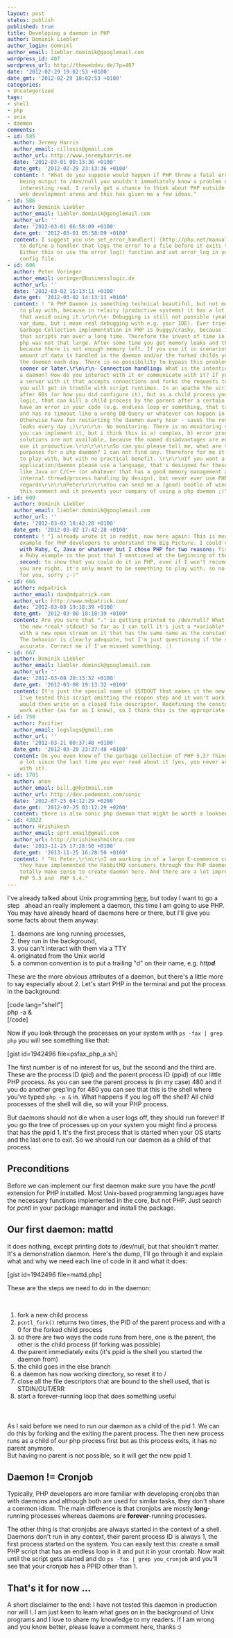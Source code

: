 ```yaml
---
layout: post
status: publish
published: true
title: Developing a daemon in PHP
author: Dominik Liebler
author_login: domnikl
author_email: liebler.dominik@googlemail.com
wordpress_id: 407
wordpress_url: http://thewebdev.de/?p=407
date: '2012-02-29 19:02:53 +0100'
date_gmt: '2012-02-29 18:02:53 +0100'
categories:
- Uncategorized
tags:
- shell
- php
- unix
- daemon
comments:
- id: 585
  author: Jeremy Harris
  author_email: cillosis@gmail.com
  author_url: http://www.jeremyharris.me
  date: '2012-03-01 00:13:36 +0100'
  date_gmt: '2012-02-29 23:13:36 +0100'
  content: ! "What do you suppose would happen if PHP threw a fatal error? With it
    being output to /dev/null you wouldn't immediately know a problem occurred, right?\r\n\r\nAnyway,
    interesting read. I rarely get a chance to think about PHP outside of the typical
    web development arena and this has given me a few ideas."
- id: 586
  author: Dominik Liebler
  author_email: liebler.dominik@googlemail.com
  author_url: ''
  date: '2012-03-01 06:58:09 +0100'
  date_gmt: '2012-03-01 05:58:09 +0100'
  content: I suggest you use set_error_handler() (http://php.net/manual/de/function.set-error-handler.php)
    to define a handler that logs the error to a file before it exits the script.
    Either this or use the error_log() function and set error_log in your php.ini
    config file.
- id: 606
  author: Peter Voringer
  author_email: voringer@businesslogic.de
  author_url: ''
  date: '2012-03-02 15:13:11 +0100'
  date_gmt: '2012-03-02 14:13:11 +0100'
  content: ! "A PHP Daemon is something technical beautiful, but not more than something
    to play with, because in relaity (productive systems) it has a lot of disadvantages,
    that avoid using it.\r\n\r\n- Debugging is still not possible (yeah, you can use
    var_dump, but i mean real debugging with e.g. your IDE). Ever tried to do this?\r\n\r\n-
    Garbage Collection implementation in PHP is buggy/crashy, because it's not designed
    that scripts run over a long time. Therefore the invest of time in this part of
    php was not that large. After some time you get memory leaks and the process crashes,
    because there is not enough memory left. If you use it in scenarios where a large
    amount of data is handled in the daemon and/or the forked childs you will restart
    the daemon each day. There is no possibility to bypass this problem, it happens
    sooner or later.\r\n\r\n- Connection handling: What is the intention of using
    a daemon? How do you interact with it or communicate with it? If you want to write
    a server with it that accepts connections and forks the requests to a child process
    you will get in trouble with script runtimes. In an apache the script stops e.g.
    after 60s (or how you did configure it), but as a child process you have to implement
    logic, that can kill a child process by the parent after a certain time, if you
    have an error in your code (e.g. endless loop or something, that takes too long
    and has no timeout like a wrong DB Query or whatever can happen in large app-environments).
    Otherwise have fun restarting the daemon every hour - saves the restart for memory
    leaks every day ;)\r\n\r\n- No monitoring. There is no monitoring solution. Yes,
    you can implement it, but i think this is a) complex, b) error prone. Productive
    solutions are not available, because the named disadvantages are enough to not
    use it productive.\r\n\r\n\r\nSo can you please tell me, what are the operation
    purposes for a php daemon? I can not find any. Therefore for me it's only something
    to play with, but with no practical benefit. \r\n\r\nIf you want a long running
    application/daemon please use a language, that's designed for these scenario,
    like Java or C/C++ (or whatever that has a good memory management and a language
    internal thread/process handling by design), but never ever use PHP for this.\r\n\r\nBest
    regards\r\n\r\nPeter\r\n\r\nYou can send me a (good) bootle of wine if you read
    this comment and it prevents your company of using a php daemon ;)"
- id: 609
  author: Dominik Liebler
  author_email: liebler.dominik@googlemail.com
  author_url: ''
  date: '2012-03-02 18:42:28 +0100'
  date_gmt: '2012-03-02 17:42:28 +0100'
  content: ! "I already wrote it in reddit, now here again: This is meant be a teaching
    example for PHP developers to understand the Big Picture. I could've done this
    with Ruby, C, Java or whatever but I chose PHP for two reasons: first, there is
    a Ruby example in the post that I mentioned at the beginning of the article and
    second: to show that you could do it in PHP, even if I won't recommend that.\r\n\r\n@Peter
    you are right, it's only meant to be something to play with, so no bottle of wine
    for you, sorry ;-)"
- id: 666
  author: mdpatrick
  author_email: dan@mdpatrick.com
  author_url: http://www.mdpatrick.com/
  date: '2012-03-08 19:18:39 +0100'
  date_gmt: '2012-03-08 18:18:39 +0100'
  content: Are you sure that "." is getting printed to /dev/null? What makes $STDOUT
    the new *real* stdout? So far as I can tell it's just a *variable* (emphasis added)
    with a new open stream on it that has the same name as the constant you closed.
    The behavior is clearly adequate, but I'm just questioning if the specifics are
    accurate. Correct me if I've missed something. :)
- id: 667
  author: Dominik Liebler
  author_email: liebler.dominik@googlemail.com
  author_url: ''
  date: '2012-03-08 20:13:32 +0100'
  date_gmt: '2012-03-08 19:13:32 +0100'
  content: It's just the special name of $STDOUT that makes it the new *real* stdout.
    I've tested this script omitting the reopen step and it won't work, as the echo
    would then write on a closed file descripter. Redefining the constant doesn't
    work either (as far as I know), so I think this is the appropriate way to do this.
- id: 758
  author: Pacifier
  author_email: logslogs@gmail.com
  author_url: ''
  date: '2012-03-21 00:37:48 +0100'
  date_gmt: '2012-03-20 23:37:48 +0100'
  content: Do you even know of the garbage collection of PHP 5.3? Things have improved
    a lot since the last time you ever read about it (yes, you never actually experimented
    with it).
- id: 1701
  author: anon
  author_email: bill.g@hotmail.com
  author_url: http://dev.pedemont.com/sonic
  date: '2012-07-25 04:12:29 +0200'
  date_gmt: '2012-07-25 03:12:29 +0200'
  content: there is also sonic php daemon that might be worth a looksee
- id: 43022
  author: Hrishikesh
  author_email: sprt.email@gmail.com
  author_url: http://hrishikeshmishra.com
  date: '2013-11-25 17:28:50 +0100'
  date_gmt: '2013-11-25 16:28:50 +0100'
  content: ! "Hi Peter,\r\n\r\nI am working in of a large E-commerce company. And
    they have implemented the RabbitMQ consumers through the PHP daemons. And It's
    totally make sense to create daemon here. And there are a lot improvements in
    PHP 5.3 and  PHP 5.4."
---
```

<p>I've already talked about Unix programming <a title="Unix programming using Ruby" href="http://thewebdev.de/unix-programming-using-ruby/">here</a>, but today I want to go a step   ahead an really implement a daemon, this time I am going to use PHP. You may have already heard of daemons here or there, but I'll give you some facts about them anyway:</p>
<ol>
<li>daemons are long running processes,</li>
<li>they run in the background,</li>
<li>you can't interact with them via a TTY</li>
<li>originated from the Unix world</li>
<li>a common convention is to put a trailing "d" on their name, e.g. <em>http<strong>d</strong></em></li>
</ol>
<p>These are the more obvious attributes of a daemon, but there's a little more to say especially about 2. Let's start PHP in the terminal and put the process in the background:</p>
<p>[code lang="shell"]<br />
php -a &amp;<br />
[/code]</p>
<p>Now if you look through the processes on your system with <code>ps -fax | grep php</code> you will see something like that:</p>
<p>[gist id=1942496 file=psfax_php_a.sh]</p>
<p>The first number is of no interest for us, but the second and the third are. These are the process ID (pid) and the parent process ID (ppid) of our little PHP process. As you can see the parent process is (in my case) 480 and if you do another grep'ing for 480 you can see that this is the shell where you've typed <code>php -a &</code> in. What happens if you log off the shell? All child processes of the shell will die, so will your PHP process.</p>
<p>But daemons should not die when a user logs off, they should run forever! If you go the tree of processes up on your system you might find a process that has the ppid 1. It's the first process that is started when your OS starts and the last one to exit. So we should run our daemon as a child of that process.</p>
<h2>Preconditions</h2>
<p>Before we can implement our first daemon make sure you have the <em>pcntl</em> extension for PHP installed. Most Unix-based programming languages have the necessary functions implemented in the core, but not PHP. Just search for <em>pcntl</em> in your package manager and install the package.</p>
<h2>Our first daemon: mattd</h2>
<p>It does nothing, except printing dots to /dev/null, but that shouldn't matter. It's a demonstration daemon. Here's the dump, I'll go through it and explain what and why we need each line of code in it and what it does:</p>
<p>[gist id=1942496 file=mattd.php]</p>
<p>These are the steps we need to do in the daemon:</p>
<p>&nbsp;</p>
<ol>
<li>fork a new child process</li>
<li><code>pcntl_fork()</code> returns two times, the PID of the parent process and with a 0 for the forked child process</li>
<li>so there are two ways the code runs from here, one is the parent, the other is the child process (if forking was possible)</li>
<li>the parent immediately exits (it's ppid is the shell you started the daemon from)</li>
<li>the child goes in the else branch</li>
<li>a daemon has now working directory, so reset it to /</li>
<li>close all the file descriptors that are bound to the shell used, that is STDIN/OUT/ERR</li>
<li>start a forever-running loop that does something useful</li>
</ol>
<div><span style="font-size: small;"><span style="line-height: 24px;"><br />
</span></span></div>
<p>As I said before we need to run our daemon as a child of the pid 1. We can do this by forking and the exiting the parent process. The then new process runs as a child of our php process first but as this process exits, it has no parent anymore.<br />
But having no parent is not possible, so it will get the new ppid 1.</p>
<h2>Daemon != Cronjob</h2>
<p>Typically, PHP developers are more familiar with developing cronjobs than with daemons and although both are used for similar tasks, they don't share a common idiom. The main difference is that cronjobs are mostly <strong>long</strong>-running processes whereas daemons are <strong>forever</strong>-running processes.</p>
<p>The other thing is that cronjobs are always started in the context of a shell. Daemons don't run in any context, their parent process ID is always 1, the first process started on the system. You can easily test this: create a small PHP script that has an endless loop in it and put it in your crontab. Now wait until the script gets started and do <code>ps -fax | grep you_cronjob</code> and you'll see that your cronjob has a PPID other than 1.</p>
<h2>That's it for now ...</h2>
<p>A short disclaimer to the end: I have not tested this daemon in production nor will I. I am just keen to learn what goes on in the background of Unix programs and I love to share my knowledge to my readers. If I am wrong and you know better, please leave a comment here, thanks :)</p>
